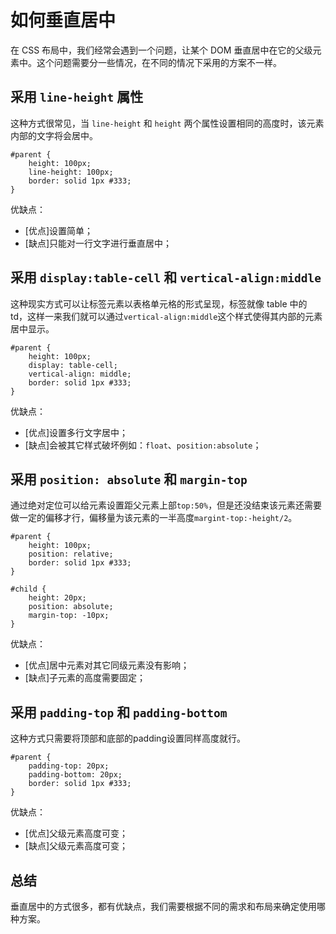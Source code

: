 # 如何垂直居中
在 CSS 布局中，我们经常会遇到一个问题，让某个 DOM 垂直居中在它的父级元素中。这个问题需要分一些情况，在不同的情况下采用的方案不一样。

## 采用 `line-height` 属性
这种方式很常见，当 `line-height` 和 `height` 两个属性设置相同的高度时，该元素内部的文字将会居中。

```
#parent {
	height: 100px;
	line-height: 100px;
	border: solid 1px #333;
}
```

优缺点：

* [优点]设置简单；
* [缺点]只能对一行文字进行垂直居中；

## 采用 `display:table-cell` 和 `vertical-align:middle`
这种现实方式可以让标签元素以表格单元格的形式呈现，标签就像 table 中的 td，这样一来我们就可以通过`vertical-align:middle`这个样式使得其内部的元素居中显示。

```
#parent {
	height: 100px;
	display: table-cell;
	vertical-align: middle;
	border: solid 1px #333;
}
```

优缺点：

* [优点]设置多行文字居中；
* [缺点]会被其它样式破坏例如：`float`、`position:absolute`；


## 采用 `position: absolute` 和 `margin-top`
通过绝对定位可以给元素设置距父元素上部`top:50%`，但是还没结束该元素还需要做一定的偏移才行，偏移量为该元素的一半高度`margint-top:-height/2`。

```
#parent {
	height: 100px;
	position: relative;
	border: solid 1px #333;
}

#child {
	height: 20px;
	position: absolute;
	margin-top: -10px;
}
```

优缺点：

* [优点]居中元素对其它同级元素没有影响；
* [缺点]子元素的高度需要固定；

## 采用 `padding-top` 和 `padding-bottom`
这种方式只需要将顶部和底部的padding设置同样高度就行。

```
#parent {
	padding-top: 20px;
	padding-bottom: 20px;
	border: solid 1px #333;
}
```

优缺点：

* [优点]父级元素高度可变；
* [缺点]父级元素高度可变；

## 总结
垂直居中的方式很多，都有优缺点，我们需要根据不同的需求和布局来确定使用哪种方案。

